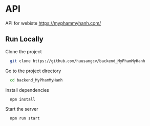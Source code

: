 # API

API for webiste https://myphammyhanh.com/

## Run Locally

Clone the project

```bash
  git clone https://github.com/huusangcv/backend_MyPhamMyHanh
```

Go to the project directory

```bash
  cd backend_MyPhamMyHanh
```

Install dependencies

```bash
  npm install
```

Start the server

```bash
  npm run start
```

<!-- ## Usage/Examples

```javascript
import Component from 'my-project';

function App() {
  return <Component />;
}
```

## Lessons Learned

What did you learn while building this project? What challenges did you face and how did you overcome them?

## Optimizations

What optimizations did you make in your code? E.g. refactors, performance improvements, accessibility

## Roadmap

- Additional browser support

- Add more integrations -->

